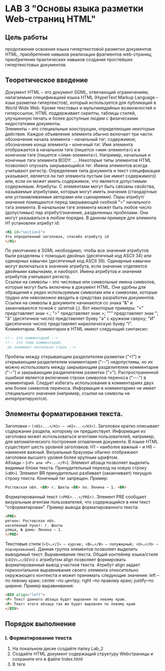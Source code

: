 # LAB 3 "Основы языка разметки Web-страниц HTML"

## Цель работы
продолжение освоения языка гипертекстовой разметки документов HTML, приобретение навыков реализации фрагментов web-страниц; приобретение практических навыков создания простейших гипертекстовых документов.

## Теоретическое введение
Документ HTML – это документ SGML, отвечающий ограничениям, налагаемым спецификацией языка HTML (HyperText Markup Language –
язык разметки гипертекстов), который используется для публикаций в World Wide Web. Кроме текстовых и мультимедийных возможностей и гиперссылок, HTML поддерживает скрипты, таблицы стилей, улучшенную печать и более доступные людям с физическими недостатками документы.  
Элементы – это специальные конструкции, определяющие некоторые действия. Каждое объявление элемента обычно включает три части: обозначение начала элемента – начальный тэг; содержимое; обозначение конца элемента – конечный тэг. Имя элемента отображается в начальном тэге (пишется <имя-элемента>) и в конечном тэге (пишется </имя-элемента>). Например, начальные и
конечные тэги элемента BODY: <BODY>...</BODY>. Некоторые типы элементов HTML позволяют опускать закрывающийся тег. Имена элементов всегда учитывают регистр. Определение типа документа и текст спецификации указывают, является ли тип элемента пустым (не имеет содержимого) или, если он может иметь содержимое, что является допустимым содержимым. Атрибуты. С элементами могут быть связаны свойства, называемые атрибутами, которые могут иметь значения (стандартные или устанавливаемые авторами или сценариями). Пары атрибут/значение помещаются перед закрывающей скобкой ">" начального тэга элемента. В начальном тэге элемента может быть любое число (допустимых) пар атрибут/значение, разделенных пробелами. Они могут указываться в любом порядке. В данном примере для элемента H1 установлен атрибут id:
```html
<H1 id="section1">
Это определенный заголовок, спасибо атрибуту id
</H1>
```
По умолчанию в SGML необходимо, чтобы все значения атрибутов были разделены с помощью двойных (десятичный код ASCII 34) или
одинарных кавычек (десятичный код ASCII 39). Одинарные кавычки могут включаться в значение атрибута, если значение отделяется
двойными кавычками, и наоборот. Имена атрибутов и значения атрибутов учитывают регистр.  
Ссылки на символы – это числовые или символьные имена символов, которые могут быть включены в документ HTML. Они удобны для обращения к редко используемым символам или к символам, которые трудно или невозможно вводить в средствах разработки документов. Ссылки на символы в документе начинаются со знака "&" и заканчиваются точкой с запятой (;). Вот некоторые примеры:
"&lt;" представляет знак <.; "&gt;" представляет знак >; "&quot;" представляет знак "; "&#229;" (десятичное число) представляет букву "a" с кружком сверху; "&#1048;" (десятичное число) представляет кириллическую букву "I".
Комментарии. Комментарии в HTML имеют следующий синтаксис:
```html
<!-- это комментарий -->
<!-- это тоже комментарий,
 он занимает несколько строк -->
```
Пробелы между открывающим разделителем разметки ("<!") и открывающим разделителем комментария ("--") недопустимы, но их
можно использовать между закрывающим разделителем комментария ("--") и закрывающим разделителем разметки (">"). Распространенной ошибкой является включение строки символов переноса ("---") в комментарий. Следует избегать использования в комментариях двух или более символов переноса. Информация в комментариях не имеет специального значения
(например, ссылки на символы не интерпретируются).  
## Элементы форматирования текста. 
Заголовки – `(<H1>...</H1> – <H2>...</H3>)`. Заголовок кратко описывает содержание раздела, которому он предшествует. Информация из заголовка может использоваться агентами пользователей, например, для автоматического построения оглавления документа. В языке HTML существует шесть уровней заголовков: H1 – наиболее важный – и H6 – наименее важный. Визуальные браузеры обычно отображают заголовки высшего уровня более крупным шрифтом.   
Абзацы – (`<P> или <P>...</P>`). Элемент абзаца позволяет выделить видимые блоки текста. Принудительный переход на новую строку (`<BR>`). Элемент BR принудительно разбивает (заканчивает) текущую строку текста. Конечный тег запрещен. Пример:
```html
Ростовская обл. <BR> г. Шахты <BR> пл. Ленина – 1. <BR>
```
Форматированный текст `(<PRE>...</PRE>)`. Элемент PRE сообщает визуальным агентам пользователей, что содержащийся в нем
текст "отформатирован". Пример вывода форматированного текста:
```html
<PRE>
регион: Ростовская обл.
населенный пункт: г. Шахты
улица, № дома: Ленина – 1.
</PRE>
```
Текстовые стили (`<I>…</I> – курсив; <В>…</В> – полужирный; <U>…</U> – подчеркивание`). Данная группа элементов позволяет выделить выводимый текст.
Выравнивание текста. Общий контейнер языка/стиля (`<DIV>…</DIV>`) с атрибутом align позволяет формировать форматированный вывод участков текста. Атрибут align задает горизонтальное выравнивание своего элемента относительно окружающего контекста и может принимать следующие значения: left – по левому краю; center –по центру; right –по правому краю; justify–по ширине.
Пример выравнивания:
```html
<DIV align="left">
<P> Текст данного абзаца будет выровнен по левому краю.
<P> Текст этого абзаца так же будет выровнен по левому краю
</DIV>
```

## Порядок выполнение
### I. Форматирование текста 
1. На локальном диске создайте папку Lab_2
2. Создайте HTML документ содержащий структуру Webстраницы и сохраните его в файле Index.html
3. В теге <TITLE> укажите свою фамилию
4. Создайте заголовок 1 уровня с текстом «Листопад»
5. Задайте заголовку выравнивание по центру с помощью атрибута ALIGN со значением CENTER (`<h1 align=center>`)
6. После заголовка добавьте в документ следующий код
```html
<pre>
Лес, точно терем расписной,
Лиловый, золотой, багряный,
Веселой, пестрою
стеной Стоит над
светлою поляной.
</pre>
```
7. Сохраните и посмотрите результат в браузере.
8. Задайте странице фон и цвет текста соответствующие осенней тематике.
9. После тега `<PRE> </PRE>` добавьте заголовок 3 уровня с текстом «Иван Бунин» Выровняйте данный заголовок по правому краю экрана с помощью атрибута align=right.
10. Добавьте разделительную горизонтальную линию с помощью тега <HR>, линия должна быть на всю ширину экрана и толщиной 3 пикселя.
11. Добавьте заголовок 1 уровня с текстом «Золотая осень», выровняйте по центру экрана.
12. После заголовка добавьте код
13. Добавьте на страницу заголовок 1 уровня с текстом «Цвета радуги» выровняйте заголовок по центру.
14. Добавьте абзац содержащий следующий текст: Каждый охотник желает знать где сидит фазан. 
15. Необходимо задать каждому слову определенный цвет (Каждый - красным, охотник - оранжевый. желает - желтый, знать -
зеленый, где - голубой, сидит - синий, фазан - фиолетовый)!
16. Для того чтобы каждому слову задать определенный цвет заключаем его внутрь тега <FONT> с атрибутом COLOR значением
данного атрибута является либо код цвета в системе RGB либо название цвета на английском.
17. С помощью атрибута SIZE у тега FONT задайте каждому слову разные размеры текста на свой выбор значением данного
атрибута являются цифры от 1 до 7.
18. Сохраните и посмотрите результат в браузере.
19. Далее задайте первому слову жирное начертание, второму курсивное, третьему подчеркнутое, четвертому зачеркнутое, последние два слова сделайте нижним и верхним индексом.

### II. Работа с изображениями

1. Добавить на страницу заголовок 2 уровня с текстом «Удивительная природа», выровнять его по центру.
2. Добавьте текстовый абзац `<P>` с текстом : «У природы есть необычная сила - удивлять. В высоких горах, обширных лугах и огромных океанах можно найти настоящие природные чудеса. Но иногда наш мир открывается не просто удивительным, а и очень странным. Далее будут показаны самые странные уголки на нашей планете.»
3. выровняйте данный абзац по центру экрана и задайте ему курсивное начертание
4. Вставьте изображение, находящееся по ссылке: https://i.pinimg.com/originals/c4/d1/be/c4d1be39fbd15ea37f812faeed4d0a37.jpg  с помощью тега `<img>`. Код для вставки изображения будет выглядеть следующим образом :
```html
<img src=image1.jpg >
```
5. Выровняйте изображение по центру используя атрибут Align=center
6. Добавьте абзац `<P>` с текстом:  
«Озеро Хевиз является крупнейшим термальным озером в Европе и местом для тех, кто хочет поправить здоровье, купаясь в его целебных водах. В озере живет огромное количество синих, зеленых водорослей и бактерий, которые лечат недуги людей.»
7. Вставьте изображение https://fs.tonkosti.ru/sized/c800x800/aj/2u/aj2u88ajkwg88cccwk0k8gk8g.jpg по аналогии с первым изображением.
8. Добавьте третий абзац с отрывком из вашей любимой книги
9. Вставьте изображение https://ucp.by/images/2012/06/Kniga.jpg по аналогии с первым изображением.
 
## Содержание отчёта

